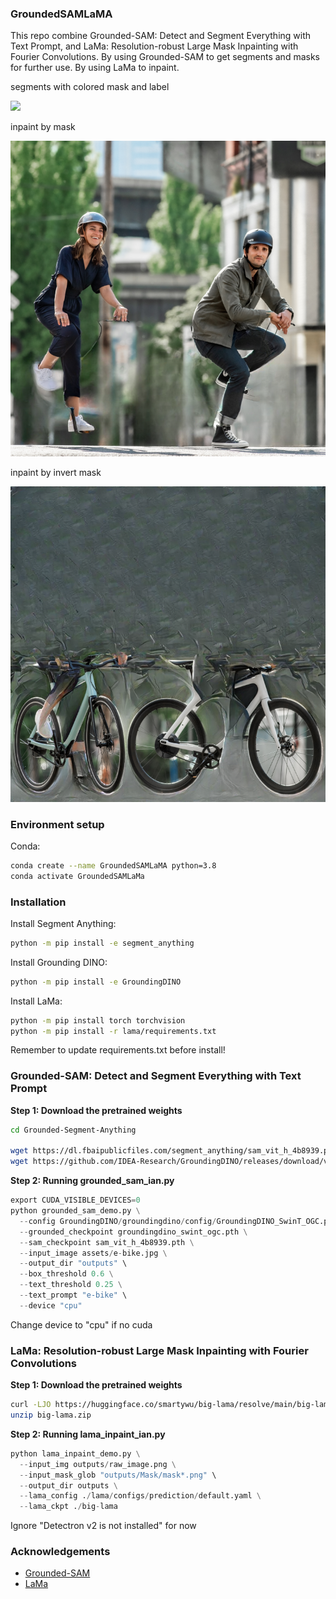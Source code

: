 ### GroundedSAMLaMA

This repo combine Grounded-SAM: Detect and Segment Everything with Text Prompt, and LaMa: Resolution-robust Large Mask Inpainting with Fourier Convolutions.
By using Grounded-SAM to get segments and masks for further use.
By using LaMa to inpaint. 

segments with colored mask and label

![](https://github.com/wuianski/GroundedSAMLaMA/blob/main/outputs/raw_image/grounded_sam_output_label.jpg)

inpaint by mask

![](https://github.com/wuianski/GroundedSAMLaMA/blob/main/outputs/raw_image/inpainted_with_masks_3.png)

inpaint by invert mask

![](https://github.com/wuianski/GroundedSAMLaMA/blob/main/outputs/raw_image/inpainted_with_masks_invertinvert_1.png)


### Environment setup

Conda:

```bash
conda create --name GroundedSAMLaMA python=3.8
conda activate GroundedSAMLaMa
```


### Installation

Install Segment Anything:

```bash
python -m pip install -e segment_anything
```

Install Grounding DINO:

```bash
python -m pip install -e GroundingDINO
```

Install LaMa:

```bash
python -m pip install torch torchvision
python -m pip install -r lama/requirements.txt
```

Remember to update requirements.txt before install!



### Grounded-SAM: Detect and Segment Everything with Text Prompt

**Step 1: Download the pretrained weights**

```bash
cd Grounded-Segment-Anything

wget https://dl.fbaipublicfiles.com/segment_anything/sam_vit_h_4b8939.pth
wget https://github.com/IDEA-Research/GroundingDINO/releases/download/v0.1.0-alpha/groundingdino_swint_ogc.pth
```

**Step 2: Running grounded_sam_ian.py**

```python
export CUDA_VISIBLE_DEVICES=0
python grounded_sam_demo.py \
  --config GroundingDINO/groundingdino/config/GroundingDINO_SwinT_OGC.py \
  --grounded_checkpoint groundingdino_swint_ogc.pth \
  --sam_checkpoint sam_vit_h_4b8939.pth \
  --input_image assets/e-bike.jpg \
  --output_dir "outputs" \
  --box_threshold 0.6 \
  --text_threshold 0.25 \
  --text_prompt "e-bike" \
  --device "cpu"
```
Change device to "cpu" if no cuda


### LaMa: Resolution-robust Large Mask Inpainting with Fourier Convolutions

**Step 1: Download the pretrained weights**

```bash
curl -LJO https://huggingface.co/smartywu/big-lama/resolve/main/big-lama.zip
unzip big-lama.zip
```

**Step 2: Running lama_inpaint_ian.py**

```python
python lama_inpaint_demo.py \
  --input_img outputs/raw_image.png \
  --input_mask_glob "outputs/Mask/mask*.png" \
  --output_dir outputs \
  --lama_config ./lama/configs/prediction/default.yaml \
  --lama_ckpt ./big-lama
```
Ignore "Detectron v2 is not installed" for now


### Acknowledgements

- [Grounded-SAM](https://github.com/IDEA-Research/Grounded-Segment-Anything)
- [LaMa](https://github.com/advimman/lama)


 

